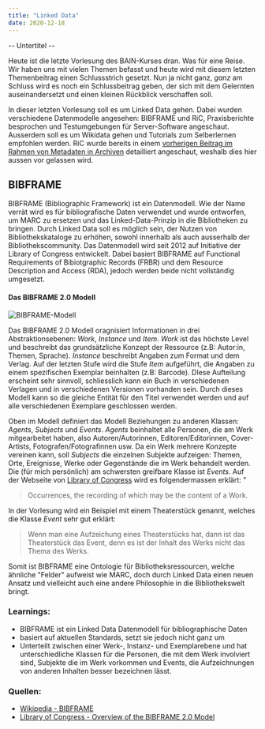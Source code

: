 ```yaml
---
title: "Linked Data"
date: 2020-12-18
---
```




-- Untertitel --

Heute ist die letzte Vorlesung des BAIN-Kurses dran. Was für eine Reise. Wir haben uns mit vielen Themen befasst und heute wird mit diesem letzten Themenbeitrag einen Schlussstrich gesetzt. Nun ja nicht ganz, _ganz_ am Schluss wird es noch ein Schlussbeitrag geben, der sich mit dem Gelernten auseinandersetzt und einen kleinen Rückblick verschaffen soll.

In dieser letzten Vorlesung soll es um Linked Data gehen. Dabei wurden verschiedene Datenmodelle angesehen: BIBFRAME und RiC, Praxisberichte besprochen und Testumgebungen für Server-Software angeschaut. Ausserdem soll es um Wikidata gehen und Tutorials zum Selberlernen empfohlen werden. RiC wurde bereits in einem [vorherigen Beitrag im Rahmen von Metadaten in Archiven](https://tinablabla.github.io/bainotes/2020/10/09/Metadaten-im-Archiv.html) detailliert angeschaut, weshalb dies hier aussen vor gelassen wird.

## BIBFRAME
BIBFRAME (Bibliographic Framework) ist ein Datenmodell. Wie der Name verrät wird es für bibliografische Daten verwendet und wurde entworfen, um MARC zu ersetzen und das Linked-Data-Prinzip in die Bibliotheken zu bringen. Durch Linked Data soll es möglich sein, der Nutzen von  Bibliothekskataloge zu erhöhen, sowohl innerhalb als auch ausserhalb der Bibliothekscommunity. Das Datenmodell wird seit 2012 auf Initiative der Library of Congress entwickelt. Dabei basiert BIBFRAME auf Functional Requirements of Bibiotgraphic Records (FRBR) und dem Resource Description and Access (RDA), jedoch werden beide nicht vollständig umgesetzt.

#### Das BIBFRAME 2.0 Modell

![BIBFRAME-Modell]({{site.baseurl}}/pictures/BIBFRAME.png)

Das BIBFRAME 2.0 Modell oragnisiert Informationen in drei Abstraktionsebenen: _Work_, _Instance_ und _Item_.
_Work_ ist das höchste Level und beschreibt das grundsätzliche Konzept der Ressource (z.B: Autor:in, Themen, Sprache). _Instance_ beschreibt Angaben zum Format und dem Verlag. Auf der letzten Stufe wird die Stufe _Item_ aufgeführt, die Angaben zu einem spezifischen Exemplar beinhalten (z.B: Barcode). DIese Aufteilung erscheint sehr sinnvoll, schliesslich kann ein Buch in verschiedenen Verlagen und in verschiedenen Versionen vorhanden sein. Durch dieses Modell kann so die gleiche Entität für den Titel verwendet werden und auf alle verschiedenen Exemplare geschlossen werden.

Oben im Modell definiert das Modell Beziehungen zu anderen Klassen: _Agents_, _Subjects_ und _Events_. _Agents_ beinhaltet alle Personen, die am Werk mitgearbeitet haben, also Autoren/Autorinnen, Editoren/Editorinnen, Cover-Artists, Fotografen/Fotografinnen usw. Da ein Werk mehrere Konzepte vereinen kann, soll _Subjects_ die einzelnen Subjekte aufzeigen: Themen, Orte, Ereignisse, Werke oder Gegenstände die im Werk behandelt werden. Die (für mich persönlich) am schwersten greifbare Klasse ist _Events_. Auf der Webseite von [Library of Congress](https://www.loc.gov/bibframe/docs/bibframe2-model.html) wird es folgendermassen erklärt: "
>Occurrences, the recording of which may be the content of a Work.

In der Vorlesung wird ein Beispiel mit einem Theaterstück genannt, welches die Klasse _Event_ sehr gut erklärt:
>Wenn man eine Aufzeichung eines Theaterstücks hat, dann ist das Theaterstück das Event, denn es ist der Inhalt des Werks nicht das Thema des Werks.

Somit ist BIBFRAME eine Ontologie für Bibliotheksressourcen, welche ähnliche "Felder" aufweist wie MARC, doch durch Linked Data einen neuen Ansatz und vielleicht auch eine andere Philosophie in die Bibliothekswelt bringt.


### Learnings:
- BIBFRAME ist ein Linked Data Datenmodell für bibliographische Daten
- basiert auf aktuellen Standards, setzt sie jedoch nicht ganz um
- Unterteilt zwischen einer Werk-, Instanz- und Exemplarebene und hat unterschiedliche Klassen für die Personen, die mit dem Werk involviert sind, Subjekte die im Werk vorkommen und Events, die Aufzeichnungen von anderen Inhalten besser bezeichnen lässt.

### Quellen:
- [Wikipedia - BIBFRAME](https://de.wikipedia.org/wiki/BIBFRAME)
- [Library of Congress - Overview of the BIBFRAME 2.0 Model](https://www.loc.gov/bibframe/docs/bibframe2-model.html)

